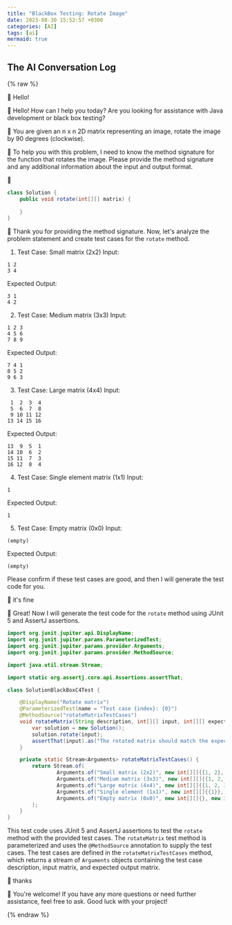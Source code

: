 ```yaml
---
title: "BlackBox Testing: Rotate Image"
date: 2023-08-30 15:52:57 +0300
categories: [AI]
tags: [ai]
mermaid: true
---
```



## The AI Conversation Log

{% raw %}

👤 Hello!

🤖 Hello! How can I help you today? Are you looking for assistance with Java development or black box testing?

👤 You are given an n x n 2D matrix representing an image, rotate the image by 90 degrees (clockwise).

🤖 To help you with this problem, I need to know the method signature for the function that rotates the image. Please provide the method signature and any additional information about the input and output format.

👤 

```java
class Solution {
    public void rotate(int[][] matrix) {
        
    }
}
```

🤖 Thank you for providing the method signature. Now, let's analyze the problem statement and create test cases for the `rotate` method.

1. Test Case: Small matrix (2x2)
Input:
```
1 2
3 4
```
Expected Output:
```
3 1
4 2
```

2. Test Case: Medium matrix (3x3)
Input:
```
1 2 3
4 5 6
7 8 9
```
Expected Output:
```
7 4 1
8 5 2
9 6 3
```

3. Test Case: Large matrix (4x4)
Input:
```
 1  2  3  4
 5  6  7  8
 9 10 11 12
13 14 15 16
```
Expected Output:
```
13  9  5  1
14 10  6  2
15 11  7  3
16 12  8  4
```

4. Test Case: Single element matrix (1x1)
Input:
```
1
```
Expected Output:
```
1
```

5. Test Case: Empty matrix (0x0)
Input:
```
(empty)
```
Expected Output:
```
(empty)
```

Please confirm if these test cases are good, and then I will generate the test code for you.

👤 it's fine

🤖 Great! Now I will generate the test code for the `rotate` method using JUnit 5 and AssertJ assertions.

```java
import org.junit.jupiter.api.DisplayName;
import org.junit.jupiter.params.ParameterizedTest;
import org.junit.jupiter.params.provider.Arguments;
import org.junit.jupiter.params.provider.MethodSource;

import java.util.stream.Stream;

import static org.assertj.core.api.Assertions.assertThat;

class SolutionBlackBoxC4Test {

    @DisplayName("Rotate matrix")
    @ParameterizedTest(name = "Test case {index}: {0}")
    @MethodSource("rotateMatrixTestCases")
    void rotateMatrix(String description, int[][] input, int[][] expectedOutput) {
        var solution = new Solution();
        solution.rotate(input);
        assertThat(input).as("The rotated matrix should match the expected output").isEqualTo(expectedOutput);
    }

    private static Stream<Arguments> rotateMatrixTestCases() {
        return Stream.of(
                Arguments.of("Small matrix (2x2)", new int[][]{{1, 2}, {3, 4}}, new int[][]{{3, 1}, {4, 2}}),
                Arguments.of("Medium matrix (3x3)", new int[][]{{1, 2, 3}, {4, 5, 6}, {7, 8, 9}}, new int[][]{{7, 4, 1}, {8, 5, 2}, {9, 6, 3}}),
                Arguments.of("Large matrix (4x4)", new int[][]{{1, 2, 3, 4}, {5, 6, 7, 8}, {9, 10, 11, 12}, {13, 14, 15, 16}}, new int[][]{{13, 9, 5, 1}, {14, 10, 6, 2}, {15, 11, 7, 3}, {16, 12, 8, 4}}),
                Arguments.of("Single element (1x1)", new int[][]{{1}}, new int[][]{{1}}),
                Arguments.of("Empty matrix (0x0)", new int[][]{}, new int[][]{})
        );
    }
}
```

This test code uses JUnit 5 and AssertJ assertions to test the `rotate` method with the provided test cases. The `rotateMatrix` test method is parameterized and uses the `@MethodSource` annotation to supply the test cases. The test cases are defined in the `rotateMatrixTestCases` method, which returns a stream of `Arguments` objects containing the test case description, input matrix, and expected output matrix.

👤 thanks

🤖 You're welcome! If you have any more questions or need further assistance, feel free to ask. Good luck with your project!

{% endraw %}

